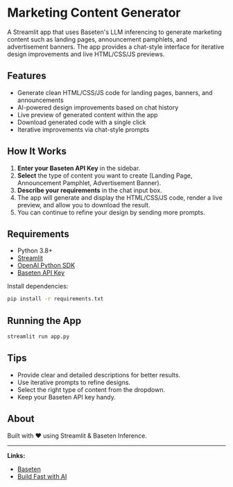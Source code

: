 # Marketing Content Generator

A Streamlit app that uses Baseten's LLM inferencing to generate marketing content such as landing pages, announcement pamphlets, and advertisement banners. The app provides a chat-style interface for iterative design improvements and live HTML/CSS/JS previews.

## Features
- Generate clean HTML/CSS/JS code for landing pages, banners, and announcements
- AI-powered design improvements based on chat history
- Live preview of generated content within the app
- Download generated code with a single click
- Iterative improvements via chat-style prompts

## How It Works
1. **Enter your Baseten API Key** in the sidebar.
2. **Select** the type of content you want to create (Landing Page, Announcement Pamphlet, Advertisement Banner).
3. **Describe your requirements** in the chat input box.
4. The app will generate and display the HTML/CSS/JS code, render a live preview, and allow you to download the result.
5. You can continue to refine your design by sending more prompts.

## Requirements
- Python 3.8+
- [Streamlit](https://streamlit.io/)
- [OpenAI Python SDK](https://github.com/openai/openai-python)
- [Baseten API Key](https://app.baseten.co/overview)

Install dependencies:
```bash
pip install -r requirements.txt
```

## Running the App
```bash
streamlit run app.py
```

## Tips
- Provide clear and detailed descriptions for better results.
- Use iterative prompts to refine designs.
- Select the right type of content from the dropdown.
- Keep your Baseten API key handy.

## About
Built with ❤️ using Streamlit & Baseten Inference.

---

**Links:**
- [Baseten](https://www.baseten.co/)
- [Build Fast with AI](https://www.buildfastwithai.com/)

